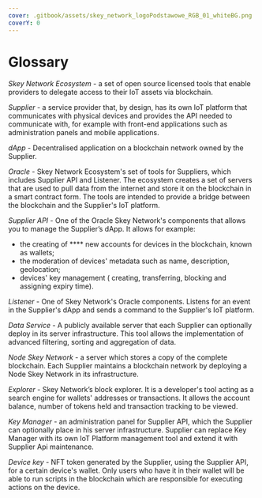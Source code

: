 ```yaml
---
cover: .gitbook/assets/skey_network_logoPodstawowe_RGB_01_whiteBG.png
coverY: 0
---
```


# Glossary

_Skey Network Ecosystem_ - a set of open source licensed tools that enable providers to delegate access to their IoT assets via blockchain.

_Supplier_ - a service provider that, by design, has its own IoT platform that communicates with physical devices and provides the API needed to communicate with, for example with front-end applications such as administration panels and mobile applications.

_dApp_ - Decentralised application on a blockchain network owned by the Supplier.

_Oracle_ - Skey Network Ecosystem's set of tools for Suppliers, which includes Supplier API and Listener. The ecosystem creates a set of servers that are used to pull data from the internet and store it on the blockchain in a smart contract form. The tools are intended to provide a bridge between the blockchain and the Supplier's IoT platform.

_Supplier API_ - One of the Oracle Skey Network's components that allows you to manage the Supplier’s dApp. It allows for example:

* the creating of **** new accounts for devices in the blockchain, known as wallets;
* the moderation of devices' metadata such as name, description, geolocation;
* devices' key management ( creating, transferring, blocking and assigning expiry time).

_Listener_ - One of Skey Network's Oracle components. Listens for an event in the Supplier's dApp and sends a command to the Supplier's IoT platform.

_Data Service_ - A publicly available server that each Supplier can optionally deploy in its server infrastructure. This tool allows the implementation of advanced filtering, sorting and aggregation of data.

_Node Skey Network_ - a server which stores a copy of the complete blockchain. Each Supplier maintains a blockchain network by deploying a Node Skey Network in its infrastructure.

_Explorer_ - Skey Network’s block explorer. It is a developer's tool acting as a search engine for wallets' addresses or transactions. It allows the account balance, number of tokens held and transaction tracking to be viewed.

_Key Manager_ - an administration panel for Supplier API, which the Supplier can optionally place in his server infrastructure. Supplier can replace Key Manager with its own IoT Platform management tool and extend it with Supplier Api maintenance.

_Device key_ - NFT token generated by the Supplier, using the Supplier API, for a certain device's wallet. Only users who have it in their wallet will be able to run scripts in the blockchain which are responsible for executing actions on the device.
